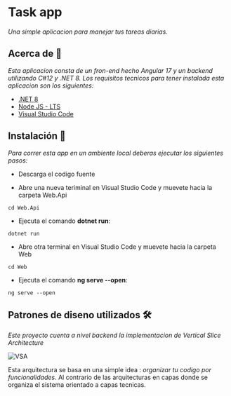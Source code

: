 # Task app
_Una simple aplicacion para manejar tus tareas diarias._

## Acerca de 📕
_Esta aplicacion consta de un fron-end hecho Angular 17 y un backend utilizando C#12 y .NET 8. Los requisitos tecnicos para tener instalada esta aplicacion son los siguientes:_
- [.NET 8](https://dotnet.microsoft.com/en-us/download/dotnet/8.0)
- [Node JS - LTS](https://nodejs.org/en/download)
- [Visual Studio Code](https://code.visualstudio.com/download)

## Instalación 🔧
_Para correr esta app en un ambiente local deberas ejecutar los siguientes pasos:_
- Descarga el codigo fuente

- Abre una nueva teriminal en Visual Studio Code y muevete hacia la carpeta Web.Api
```
cd Web.Api
```
- Ejecuta el comando **dotnet run**:
```
dotnet run
```
- Abre otra terminal en Visual Studio Code y muevete hacia la carpeta Web
```
cd Web
```
- Ejecuta el comando **ng serve --open**:
```
ng serve --open
```

## Patrones de diseno utilizados 🛠️

_Este proyecto cuenta a nivel backend la implementacion de Vertical Slice Architecture_

![VSA](https://blog.ndepend.com/wp-content/uploads/net-vertical-slice-architecture.png)

Esta arquitectura se basa en una simple idea : _organizar tu codigo por funcionalidades_. Al contrario de las arquitecturas en capas donde se organiza el sistema orientado a capas tecnicas. 